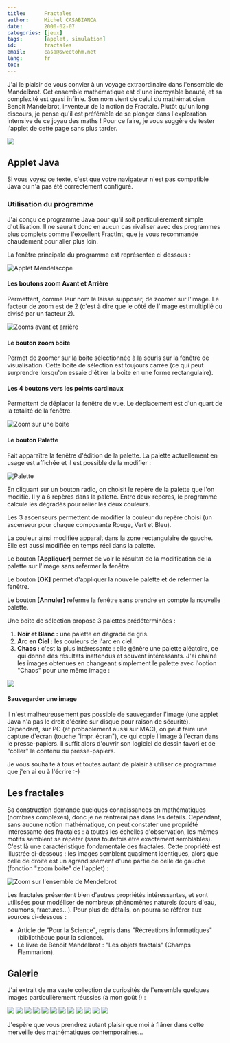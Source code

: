 ```yaml
---
title:      Fractales
author:     Michel CASABIANCA
date:       2000-02-07
categories: [jeux]
tags:       [applet, simulation]
id:         fractales
email:      casa@sweetohm.net
lang:       fr
toc:        
---
```


J'ai le plaisir de vous convier à un voyage extraordinaire dans l'ensemble de Mandelbrot. Cet ensemble mathématique est d'une incroyable beauté, et sa complexité est quasi infinie. Son nom vient de celui du mathématicien Benoit Mandelbrot, inventeur de la notion de Fractale. Plutôt qu'un long discours, je pense qu'il est préférable de se plonger dans l'exploration intensive de ce joyau des maths ! Pour ce faire, je vous suggère de tester l'applet de cette page sans plus tarder.

<!--more-->

![](fractales.titre.png)

Applet Java
-----------

<applet code="MandelScope.class" codebase="../java/fractales" width="405" height="294">
<p class="applet-error">Si vous voyez ce texte, c'est que votre navigateur n'est pas compatible Java ou n'a pas été correctement configuré.</p>
</applet>

### Utilisation du programme

J'ai conçu ce programme Java pour qu'il soit particulièrement simple d'utilisation. Il ne saurait donc en aucun cas rivaliser avec des programmes plus complets comme l'excellent FractInt, que je vous recommande chaudement pour aller plus loin.

La fenêtre principale du programme est représentée ci dessous :

![Applet Mendelscope](fractales.applet.png)

#### Les boutons zoom Avant et Arrière

Permettent, comme leur nom le laisse supposer, de zoomer sur l'image. Le facteur de zoom est de 2 (c'est à dire que le côté de l'image est multiplié ou divisé par un facteur 2).

![Zooms avant et arrière](fractales.zooms.png)

#### Le bouton zoom boite

Permet de zoomer sur la boite sélectionnée à la souris sur la fenêtre de visualisation. Cette boite de sélection est toujours carrée (ce qui peut surprendre lorsqu'on essaie d'étirer la boite en une forme rectangulaire).

#### Les 4 boutons vers les points cardinaux

Permettent de déplacer la fenêtre de vue. Le déplacement est d'un quart de la totalité de la fenêtre.

![Zoom sur une boite](fractales.zoom.png)

#### Le bouton Palette

Fait apparaître la fenêtre d'édition de la palette. La palette actuellement en usage est affichée et il est possible de la modifier :

![Palette](fractales.palette.png)

En cliquant sur un bouton radio, on choisit le repère de la palette que l'on modifie. Il y a 6 repères dans la palette. Entre deux repères, le programme calcule les dégradés pour relier les deux couleurs.

Les 3 ascenseurs permettent de modifier la couleur du repère choisi (un ascenseur pour chaque composante Rouge, Vert et Bleu).

La couleur ainsi modifiée apparaît dans la zone rectangulaire de gauche. Elle est aussi modifiée en temps réel dans la palette.

Le bouton **[Appliquer]** permet de voir le résultat de la modification de la palette sur l'image sans refermer la fenêtre.

Le bouton **[OK]** permet d'appliquer la nouvelle palette et de refermer la fenêtre.

Le bouton **[Annuler]** referme la fenêtre sans prendre en compte la nouvelle palette.

Une boite de sélection propose 3 palettes prédéterminées :

1. **Noir et Blanc :** une palette en dégradé de gris.
2. **Arc en Ciel :** les couleurs de l'arc en ciel.
3. **Chaos :** c'est la plus intéressante : elle génère une palette aléatoire, ce qui donne des résultats inattendus et souvent intéressants. J'ai chaîné les images obtenues en changeant
   simplement le palette avec l'option "Chaos" pour une même image :

![](fractales.demo.png)

#### Sauvegarder une image

Il n'est malheureusement pas possible de sauvegarder l'image (une applet Java n'a pas le droit d'écrire sur disque pour raison de sécurité). Cependant, sur PC (et probablement aussi sur MAC), on peut faire une capture d'écran (touche "impr. écran"), ce qui copie l'image à l'écran dans le presse-papiers. Il suffit alors d'ouvrir son logiciel de dessin favori et de "coller" le contenu du presse-papiers.

Je vous souhaite à tous et toutes autant de plaisir à utiliser ce programme que j'en ai eu à l'écrire :-)

Les fractales
-------------

Sa construction demande quelques connaissances en mathématiques (nombres complexes), donc je ne rentrerai pas dans les détails. Cependant, sans aucune notion mathématique, on peut constater une propriété intéressante des fractales : à toutes les échelles d'observation, les mêmes motifs semblent se répéter (sans toutefois être exactement semblables). C'est là une caractéristique fondamentale des fractales. Cette propriété est illustrée ci-dessous : les images semblent quasiment identiques, alors que celle de droite est un agrandissement d'une partie de celle de gauche (fonction "zoom boite" de l'applet) :

![Zoom sur l'ensemble de Mendelbrot](fractales.zoom.png)

Les fractales présentent bien d'autres propriétés intéressantes, et sont utilisées pour modéliser de nombreux phénomènes naturels (cours d'eau, poumons, fractures...). Pour plus de détails, on pourra se référer aux sources ci-dessous :

- Article de "Pour la Science", repris dans "Récréations informatiques" (bibliothèque pour la science).
- Le livre de Benoit Mandelbrot : "Les objets fractals" (Champs Flammarion).

Galerie
-------

J'ai extrait de ma vaste collection de curiosités de l'ensemble quelques images particulièrement réussies (à mon goût !) :

![](fractales.exemple01.png) ![](fractales.exemple02.png)
![](fractales.exemple03.png) ![](fractales.exemple04.png)
![](fractales.exemple05.png) ![](fractales.exemple06.png)
![](fractales.exemple07.png) ![](fractales.exemple08.png)
![](fractales.exemple09.png) ![](fractales.exemple10.png)
![](fractales.exemple11.png) ![](fractales.exemple12.png)

J'espère que vous prendrez autant plaisir que moi à flâner dans cette merveille des mathématiques contemporaines...
